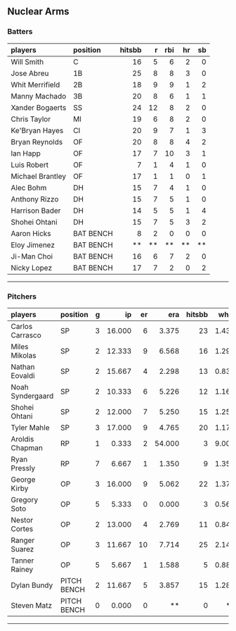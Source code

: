 ## Nuclear Arms

### Batters

 
|players          |position  | hitsbb|  r| rbi| hr| sb| 
|:----------------|:---------|------:|--:|---:|--:|--:| 
|Will Smith       |C         |     16|  5|   6|  2|  0| 
|Jose Abreu       |1B        |     25|  8|   8|  3|  0| 
|Whit Merrifield  |2B        |     18|  9|   9|  1|  2| 
|Manny Machado    |3B        |     20|  8|   6|  1|  1| 
|Xander Bogaerts  |SS        |     24| 12|   8|  2|  0| 
|Chris Taylor     |MI        |     19|  6|   8|  2|  0| 
|Ke'Bryan Hayes   |CI        |     20|  9|   7|  1|  3| 
|Bryan Reynolds   |OF        |     20|  8|   8|  4|  2| 
|Ian Happ         |OF        |     17|  7|  10|  3|  1| 
|Luis Robert      |OF        |      7|  1|   4|  1|  0| 
|Michael Brantley |OF        |     17|  1|   1|  0|  1| 
|Alec Bohm        |DH        |     15|  7|   4|  1|  0| 
|Anthony Rizzo    |DH        |     15|  7|   5|  1|  0| 
|Harrison Bader   |DH        |     14|  5|   5|  1|  4| 
|Shohei Ohtani    |DH        |     15|  7|   5|  3|  2| 
|Aaron Hicks      |BAT BENCH |      8|  2|   0|  0|  0| 
|Eloy Jimenez     |BAT BENCH |     **| **|  **| **| **| 
|Ji-Man Choi      |BAT BENCH |     16|  6|   7|  2|  0| 
|Nicky Lopez      |BAT BENCH |     17|  7|   2|  0|  2| 

* * *

### Pitchers

 
|players          |position    |  g|     ip| er|    era| hitsbb|  whip| so|  w| sv| 
|:----------------|:-----------|--:|------:|--:|------:|------:|-----:|--:|--:|--:| 
|Carlos Carrasco  |SP          |  3| 16.000|  6|  3.375|     23| 1.438| 16|  3|  0| 
|Miles Mikolas    |SP          |  2| 12.333|  9|  6.568|     16| 1.297| 11|  0|  0| 
|Nathan Eovaldi   |SP          |  2| 15.667|  4|  2.298|     13| 0.830| 17|  1|  0| 
|Noah Syndergaard |SP          |  2| 10.333|  6|  5.226|     12| 1.161|  5|  1|  0| 
|Shohei Ohtani    |SP          |  2| 12.000|  7|  5.250|     15| 1.250| 17|  0|  0| 
|Tyler Mahle      |SP          |  3| 17.000|  9|  4.765|     20| 1.176| 18|  0|  0| 
|Aroldis Chapman  |RP          |  1|  0.333|  2| 54.000|      3| 9.000|  0|  0|  0| 
|Ryan Pressly     |RP          |  7|  6.667|  1|  1.350|      9| 1.350|  7|  0|  6| 
|George Kirby     |OP          |  3| 16.000|  9|  5.062|     22| 1.375| 20|  1|  0| 
|Gregory Soto     |OP          |  5|  5.333|  0|  0.000|      3| 0.562|  3|  1|  3| 
|Nestor Cortes    |OP          |  2| 13.000|  4|  2.769|     11| 0.846| 12|  2|  0| 
|Ranger Suarez    |OP          |  3| 11.667| 10|  7.714|     25| 2.143| 14|  0|  0| 
|Tanner Rainey    |OP          |  5|  5.667|  1|  1.588|      5| 0.882|  6|  1|  2| 
|Dylan Bundy      |PITCH BENCH |  2| 11.667|  5|  3.857|     15| 1.286|  9|  0|  0| 
|Steven Matz      |PITCH BENCH |  0|  0.000|  0|     **|      0|    **|  0|  0|  0| 


* * *


